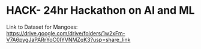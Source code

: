 # HACK- 24hr Hackathon on AI and ML

Link to Dataset for Mangoes: https://drive.google.com/drive/folders/1w2xFm-V7A6pygJaPARrYoC0IYVNMZqK3?usp=share_link
